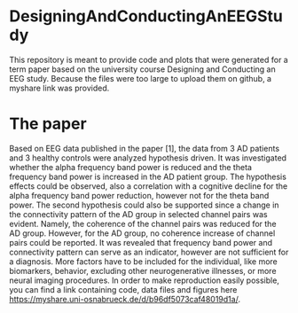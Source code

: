 # DesigningAndConductingAnEEGStudy
This repository is meant to provide code and plots that were generated for a term paper based on the university course Designing and Conducting an EEG study. Because the files were too large to upload them on github, a myshare link was provided.

# The paper 
Based on EEG data published in the paper [1], the data from 3 AD patients and 3 healthy controls were analyzed hypothesis driven. It was investigated whether the alpha frequency band power is reduced and the theta frequency band power is increased in the AD patient group. The hypothesis effects could be observed, also a correlation with a cognitive decline for the alpha frequency band power reduction, however not for the theta band power. The second hypothesis could also be supported since a change in the connectivity pattern of the AD group in selected channel pairs was evident. Namely, the coherence of the channel pairs was reduced for the AD group. However, for the AD group, no coherence increase of channel pairs could be reported. It was revealed that frequency band power and connectivity pattern can serve as an indicator, however are not sufficient for a diagnosis. More factors have to be included for the individual, like more biomarkers, behavior, excluding other neurogenerative illnesses, or more neural imaging procedures. In order to make reproduction easily possible, you can find a link containing code,
data files and figures here https://myshare.uni-osnabrueck.de/d/b96df5073caf48019d1a/.
